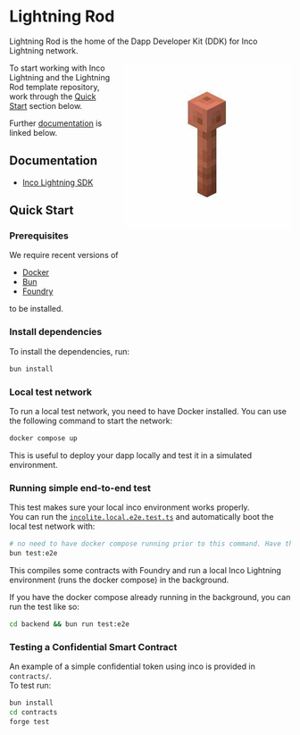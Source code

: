 # Lightning Rod

Lightning Rod is the home of the Dapp Developer Kit (DDK) for Inco Lightning network.

<img src="./docs/images/lightning-rod.png" alt="Lightning Rod" width="300" style="float: right; margin-left: 20px; margin-bottom: 20px;">

To start working with Inco Lightning and the Lightning Rod template repository, work through the [Quick Start](#quick-start) section below.

Further [documentation](#documentation) is linked below.

## Documentation

- [Inco Lightning SDK](docs/inco-lightning.md)

## Quick Start

### Prerequisites

We require recent versions of

- [Docker](https://www.docker.com/)
- [Bun](https://bun.sh/)
- [Foundry](https://getfoundry.sh/)

to be installed.

### Install dependencies

To install the dependencies, run:

```bash
bun install
```

### Local test network

To run a local test network, you need to have Docker installed. You can use the following command to start the network:

```bash
docker compose up
```

This is useful to deploy your dapp locally and test it in a simulated environment.

### Running simple end-to-end test

This test makes sure your local inco environment works properly.  
You can run the [`incolite.local.e2e.test.ts`](./test/src/incolite.local.e2e.test.ts) and automatically boot the local test network with:

```bash
# no need to have docker compose running prior to this command. Have the docker daemon up.
bun test:e2e
```

This compiles some contracts with Foundry and run a local Inco Lightning environment (runs the docker compose) in the background.

If you have the docker compose already running in the background, you can run the test like so:

```bash
cd backend && bun run test:e2e
```

### Testing a Confidential Smart Contract

An example of a simple confidential token using inco is provided in `contracts/`.  
To test run:

```bash
bun install
cd contracts
forge test
```
